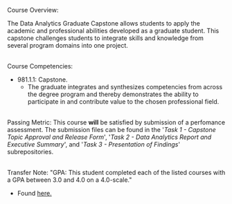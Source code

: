 Course Overview:

The Data Analytics Graduate Capstone allows students to apply the academic and professional abilities developed as a graduate student. This capstone challenges students to integrate skills and knowledge from several program domains into one project.
<br/><br />

Course Competencies:

- 981.1.1: Capstone.
	- The graduate integrates and synthesizes competencies from across the degree program and thereby demonstrates the ability to participate in and contribute value to the chosen professional field.
<br /><br />

Passing Metric:
This course **will** be satisfied by submission of a perfomance assessment. The submission files can be found in the '*Task 1 - Capstone Topic Approval and Release Form*', '*Task 2 - Data Analytics Report and Executive Summary*', and '*Task 3 - Presentation of Findings*' subrepositories.
<br /><br />

Transfer Note:
"GPA: This student completed each of the listed courses with a GPA between 3.0 and 4.0 on a 4.0-scale."
- Found [here.](https://www.wgu.edu/admissions/transfers.html)